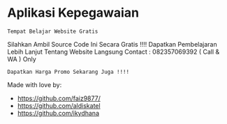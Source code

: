 # Aplikasi Kepegawaian
	Tempat Belajar Website Gratis

Silahkan Ambil Source Code Ini Secara Gratis !!!!
Dapatkan Pembelajaran Lebih Lanjut Tentang Website
Langsung Contact : 082357069392 ( Call & WA ) Only

	Dapatkan Harga Promo Sekarang Juga !!!!

Made with love by:
- https://github.com/faiz9877/
- https://github.com/aldiskatel
- https://github.com/ikydhana